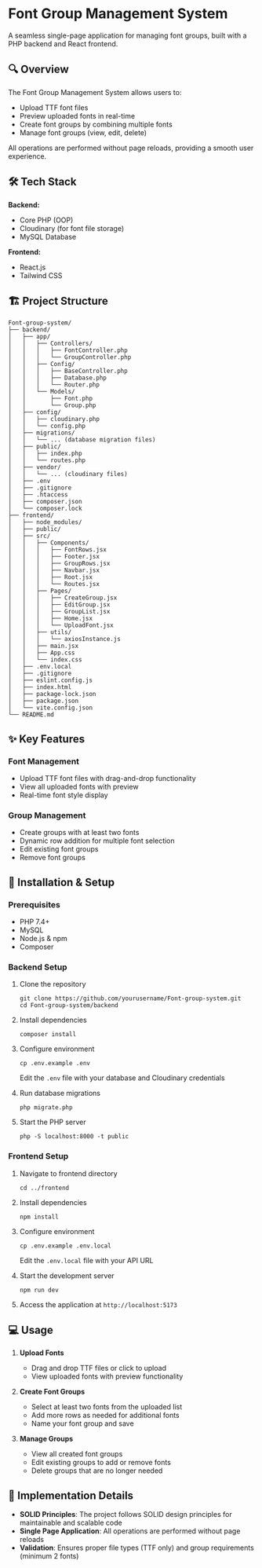 # Font Group Management System

A seamless single-page application for managing font groups, built with a PHP backend and React frontend.

## 🔍 Overview

The Font Group Management System allows users to:
- Upload TTF font files
- Preview uploaded fonts in real-time
- Create font groups by combining multiple fonts
- Manage font groups (view, edit, delete)

All operations are performed without page reloads, providing a smooth user experience.

## 🛠️ Tech Stack

**Backend:**
- Core PHP (OOP)
- Cloudinary (for font file storage)
- MySQL Database

**Frontend:**
- React.js
- Tailwind CSS

## 🏗️ Project Structure

```
Font-group-system/
├── backend/
│   ├── app/
│   │   ├── Controllers/
│   │   │   ├── FontController.php
│   │   │   └── GroupController.php
│   │   ├── Config/
│   │   │   ├── BaseController.php
│   │   │   ├── Database.php
│   │   │   └── Router.php
│   │   └── Models/
│   │       ├── Font.php
│   │       └── Group.php
│   ├── config/
│   │   ├── cloudinary.php
│   │   └── config.php
│   ├── migrations/
│   │   └── ... (database migration files)
│   ├── public/
│   │   ├── index.php
│   │   └── routes.php
│   ├── vendor/
│   │   └── ... (cloudinary files)
│   ├── .env
│   ├── .gitignore
│   ├── .htaccess
│   ├── composer.json
│   └── composer.lock
├── frontend/
│   ├── node_modules/
│   ├── public/
│   ├── src/
│   │   ├── Components/
│   │   │   ├── FontRows.jsx
│   │   │   ├── Footer.jsx
│   │   │   ├── GroupRows.jsx
│   │   │   ├── Navbar.jsx
│   │   │   ├── Root.jsx
│   │   │   └── Routes.jsx
│   │   ├── Pages/
│   │   │   ├── CreateGroup.jsx
│   │   │   ├── EditGroup.jsx
│   │   │   ├── GroupList.jsx
│   │   │   ├── Home.jsx
│   │   │   └── UploadFont.jsx
│   │   ├── utils/
│   │   │   └── axiosInstance.js
│   │   ├── main.jsx
│   │   ├── App.css
│   │   └── index.css
│   ├── .env.local
│   ├── .gitignore
│   ├── eslint.config.js
│   ├── index.html
│   ├── package-lock.json
│   ├── package.json
│   └── vite.config.json
└── README.md
```

## ✨ Key Features

### Font Management
- Upload TTF font files with drag-and-drop functionality
- View all uploaded fonts with preview
- Real-time font style display

### Group Management
- Create groups with at least two fonts
- Dynamic row addition for multiple font selection
- Edit existing font groups
- Remove font groups

## 🚀 Installation & Setup

### Prerequisites
- PHP 7.4+
- MySQL
- Node.js & npm
- Composer

### Backend Setup
1. Clone the repository
   ```
   git clone https://github.com/yourusername/Font-group-system.git
   cd Font-group-system/backend
   ```

2. Install dependencies
   ```
   composer install
   ```

3. Configure environment
   ```
   cp .env.example .env
   ```
   Edit the `.env` file with your database and Cloudinary credentials

4. Run database migrations
   ```
   php migrate.php
   ```

5. Start the PHP server
   ```
   php -S localhost:8000 -t public
   ```

### Frontend Setup
1. Navigate to frontend directory
   ```
   cd ../frontend
   ```

2. Install dependencies
   ```
   npm install
   ```

3. Configure environment
   ```
   cp .env.example .env.local
   ```
   Edit the `.env.local` file with your API URL

4. Start the development server
   ```
   npm run dev
   ```

5. Access the application at `http://localhost:5173`

## 💻 Usage

1. **Upload Fonts**
   - Drag and drop TTF files or click to upload
   - View uploaded fonts with preview functionality

2. **Create Font Groups**
   - Select at least two fonts from the uploaded list
   - Add more rows as needed for additional fonts
   - Name your font group and save

3. **Manage Groups**
   - View all created font groups
   - Edit existing groups to add or remove fonts
   - Delete groups that are no longer needed

## 📝 Implementation Details

- **SOLID Principles**: The project follows SOLID design principles for maintainable and scalable code
- **Single Page Application**: All operations are performed without page reloads
- **Validation**: Ensures proper file types (TTF only) and group requirements (minimum 2 fonts)


